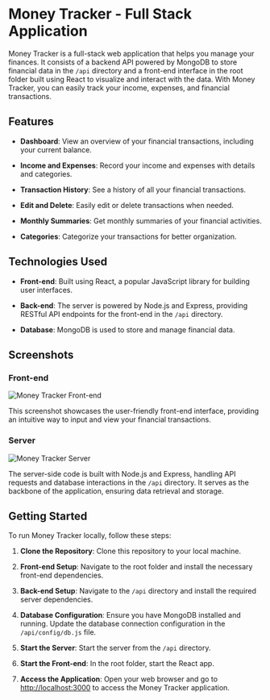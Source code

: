 # Money Tracker - Full Stack Application

Money Tracker is a full-stack web application that helps you manage your finances. It consists of a backend API powered by MongoDB to store financial data in the `/api` directory and a front-end interface in the root folder built using React to visualize and interact with the data. With Money Tracker, you can easily track your income, expenses, and financial transactions.

## Features

- **Dashboard**: View an overview of your financial transactions, including your current balance.

- **Income and Expenses**: Record your income and expenses with details and categories.

- **Transaction History**: See a history of all your financial transactions.

- **Edit and Delete**: Easily edit or delete transactions when needed.

- **Monthly Summaries**: Get monthly summaries of your financial activities.

- **Categories**: Categorize your transactions for better organization.

## Technologies Used

- **Front-end**: Built using React, a popular JavaScript library for building user interfaces.

- **Back-end**: The server is powered by Node.js and Express, providing RESTful API endpoints for the front-end in the `/api` directory.

- **Database**: MongoDB is used to store and manage financial data.

## Screenshots

### Front-end

![Money Tracker Front-end](front-end-screenshot.png)

This screenshot showcases the user-friendly front-end interface, providing an intuitive way to input and view your financial transactions.

### Server

![Money Tracker Server](server-screenshot.png)

The server-side code is built with Node.js and Express, handling API requests and database interactions in the `/api` directory. It serves as the backbone of the application, ensuring data retrieval and storage.

## Getting Started

To run Money Tracker locally, follow these steps:

1. **Clone the Repository**: Clone this repository to your local machine.

2. **Front-end Setup**: Navigate to the root folder and install the necessary front-end dependencies.

3. **Back-end Setup**: Navigate to the `/api` directory and install the required server dependencies.

4. **Database Configuration**: Ensure you have MongoDB installed and running. Update the database connection configuration in the `/api/config/db.js` file.

5. **Start the Server**: Start the server from the `/api` directory.

6. **Start the Front-end**: In the root folder, start the React app.

7. **Access the Application**: Open your web browser and go to [http://localhost:3000](http://localhost:3000) to access the Money Tracker application.
